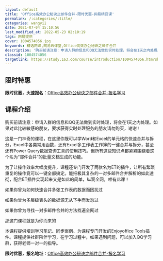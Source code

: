 ```yaml
---
layout: default
title: 'Office高效办公秘诀之邮件合并-限时优惠-网易精品课'
permalink: /:categories/:title/
categories: wangyi2
date: 2021-07-04 15:10:56
last_modified_at: 2022-05-23 02:10:19
tags: 网易提供
cover: 1004574056.jpg
keywords: 精选网课,网易云课堂,Office高效办公秘诀之邮件合并
description: '购买前请注意：申请入群的信息和QQ无法做到实时处理，将会在1天之内处理。如果对此比较敏感的朋友，要求获得实时处理服务的朋'
classid: 1004574056
targetlink: https://study.163.com/course/introduction/1004574056.htm?share=1&shareId=1025206652&utm_campaign=share&utm_medium=iphoneShare&utm_source=&utm_u=1025206652
---
```


## 限时特惠

**限时优惠，火速报名**：[Office高效办公秘诀之邮件合并-报名学习](https://study.163.com/course/introduction/1004574056.htm?share=1&shareId=1025206652&utm_campaign=share&utm_medium=iphoneShare&utm_source=&utm_u=1025206652)

## 课程介绍

购买前请注意：申请入群的信息和QQ无法做到实时处理，将会在1天之内处理。如果对此比较敏感的朋友，要求获得实时处理服务的朋友请勿购买，谢谢！



这是一门神奇的课程，在这里你既可以学Word和Excel的单元格的快速合并与拆分，Excel中各类常用函数，还有Excel多工作表工作簿的一键合并与拆分，甚至还有Power Query数据查询工具的使用技巧。但所有这些知识点都紧紧围绕着这个名为“邮件合并”的批量文档生成的功能。



为了让操作效率大幅度提升，课程还专门开发了两款名为ET的插件，让所有繁琐重复的操作竟可以一键全部搞定。能把极其复杂的一对多邮件合并解析的如此透彻，配合ET插件实现起来又是如此的简单，纵观全网，唯有此课！



如果你曾为如何快速合并多张工作表的数据而困扰过

如果你曾为多层级表头的数据源无从下手而发愁过

如果你曾为寻找一对多邮件合并的方法找遍全网过

那这门课程就是为你而来的



本课程提供培训学习笔记、同步案例、为课程专门开发的Enjoyoffice Tools插件。课程提供社群陪伴学习，在学习过程中，如果遇到问题，可以加入QQ学习群，获得老师一对一的指导。

**限时优惠，报名地址**：[Office高效办公秘诀之邮件合并-报名学习](https://study.163.com/course/introduction/1004574056.htm?share=1&shareId=1025206652&utm_campaign=share&utm_medium=iphoneShare&utm_source=&utm_u=1025206652)

